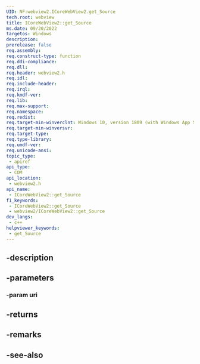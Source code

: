 ```yaml
---
UID: NF:webview2.ICoreWebView2.get_Source
tech.root: webview
title: ICoreWebView2::get_Source
ms.date: 09/20/2022
targetos: Windows
description: 
prerelease: false
req.assembly: 
req.construct-type: function
req.ddi-compliance: 
req.dll: 
req.header: webview2.h
req.idl: 
req.include-header: 
req.irql: 
req.kmdf-ver: 
req.lib: 
req.max-support: 
req.namespace: 
req.redist: 
req.target-min-winverclnt: Windows 10, version 1809 (with Windows App SDK 1.1 or later)
req.target-min-winversvr: 
req.target-type: 
req.type-library: 
req.umdf-ver: 
req.unicode-ansi: 
topic_type:
 - apiref
api_type:
 - COM
api_location:
 - webview2.h
api_name:
 - ICoreWebView2::get_Source
f1_keywords:
 - ICoreWebView2::get_Source
 - webview2/ICoreWebView2::get_Source
dev_langs:
 - c++
helpviewer_keywords:
 - get_Source
---
```


## -description

## -parameters

### -param uri

## -returns

## -remarks

## -see-also

